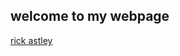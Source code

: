 ## welcome to my webpage

[rick astley](https://www.youtube.com/watch?v=dQw4w9WgXcQ&ab_channel=RickAstley)
